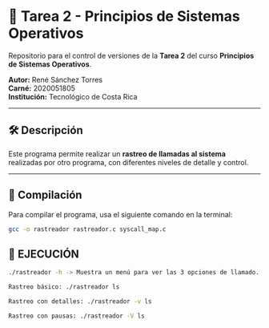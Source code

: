 # 🧠 Tarea 2 - Principios de Sistemas Operativos

Repositorio para el control de versiones de la **Tarea 2** del curso **Principios de Sistemas Operativos**.

**Autor:** René Sánchez Torres  
**Carné:** 2020051805  
**Institución:** Tecnológico de Costa Rica

---

## 🛠️ Descripción

Este programa permite realizar un **rastreo de llamadas al sistema** realizadas por otro programa, con diferentes niveles de detalle y control.

---

## 🚀 Compilación

Para compilar el programa, usa el siguiente comando en la terminal:

```bash
gcc -o rastreador rastreador.c syscall_map.c
```
## 🚀 EJECUCIÓN 
```bash
./rastreador -h -> Muestra un menú para ver las 3 opciones de llamado.
```
```bash
Rastreo básico: ./rastreador ls
```
```bash
Rastreo con detalles: ./rastreador -v ls 
```
```bash
Rastreo con pausas: ./rastreador -V ls
```


